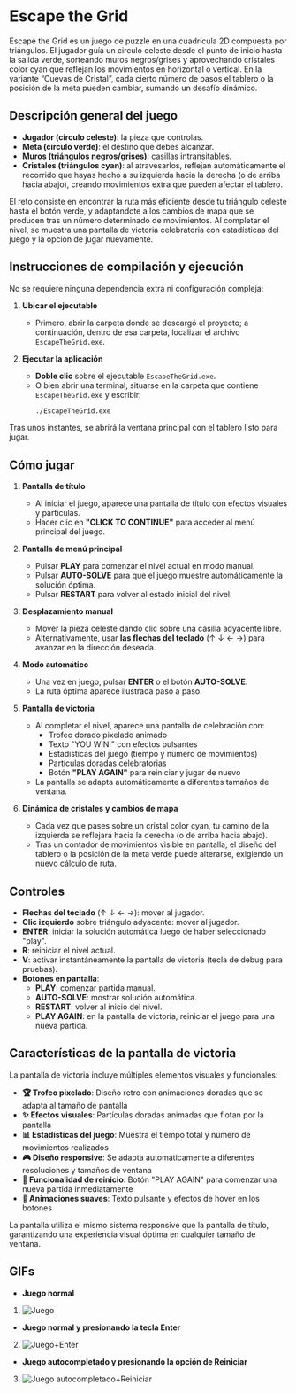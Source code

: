# Escape the Grid

Escape the Grid es un juego de puzzle en una cuadrícula 2D compuesta por triángulos. El jugador guía un circulo celeste desde el punto de inicio hasta la salida verde, sorteando muros negros/grises y aprovechando cristales color cyan que reflejan los movimientos en horizontal o vertical. En la variante “Cuevas de Cristal”, cada cierto número de pasos el tablero o la posición de la meta pueden cambiar, sumando un desafío dinámico.

## Descripción general del juego

- **Jugador (circulo celeste)**: la pieza que controlas.  
- **Meta (circulo verde)**: el destino que debes alcanzar.  
- **Muros (triángulos negros/grises)**: casillas intransitables.  
- **Cristales (triángulos cyan)**: al atravesarlos, reflejan automáticamente el recorrido que hayas hecho a su izquierda hacia la derecha (o de arriba hacia abajo), creando movimientos extra que pueden afectar el tablero.

El reto consiste en encontrar la ruta más eficiente desde tu triángulo celeste hasta el botón verde, y adaptándote a los cambios de mapa que se producen tras un número determinado de movimientos. Al completar el nivel, se muestra una pantalla de victoria celebratoria con estadísticas del juego y la opción de jugar nuevamente.

## Instrucciones de compilación y ejecución

No se requiere ninguna dependencia extra ni configuración compleja:

1. **Ubicar el ejecutable**  
   - Primero, abrir la carpeta donde se descargó el proyecto; a continuación, dentro de esa carpeta, localizar el archivo `EscapeTheGrid.exe`.
     
3. **Ejecutar la aplicación**  
   - **Doble clic** sobre el ejecutable `EscapeTheGrid.exe`.  
   - O bien abrir una terminal, situarse en la carpeta que contiene `EscapeTheGrid.exe` y escribir:
     ```bash
     ./EscapeTheGrid.exe
     ```
  Tras unos instantes, se abrirá la ventana principal con el tablero listo para jugar.

## Cómo jugar

1. **Pantalla de título**  
   - Al iniciar el juego, aparece una pantalla de título con efectos visuales y partículas.  
   - Hacer clic en **"CLICK TO CONTINUE"** para acceder al menú principal del juego.

2. **Pantalla de menú principal**  
   - Pulsar **PLAY** para comenzar el nivel actual en modo manual.  
   - Pulsar **AUTO-SOLVE** para que el juego muestre automáticamente la solución óptima.  
   - Pulsar **RESTART** para volver al estado inicial del nivel.

3. **Desplazamiento manual**  
   - Mover la pieza celeste dando clic sobre una casilla adyacente libre.  
   - Alternativamente, usar **las flechas del teclado** (↑ ↓ ← →) para avanzar en la dirección deseada.

4. **Modo automático**  
   - Una vez en juego, pulsar **ENTER** o el botón **AUTO-SOLVE**.  
   - La ruta óptima aparece ilustrada paso a paso.

5. **Pantalla de victoria**  
   - Al completar el nivel, aparece una pantalla de celebración con:
     - Trofeo dorado pixelado animado
     - Texto "YOU WIN!" con efectos pulsantes
     - Estadísticas del juego (tiempo y número de movimientos)
     - Partículas doradas celebratorias
     - Botón **"PLAY AGAIN"** para reiniciar y jugar de nuevo
   - La pantalla se adapta automáticamente a diferentes tamaños de ventana.

6. **Dinámica de cristales y cambios de mapa**  
   - Cada vez que pases sobre un cristal color cyan, tu camino de la izquierda se reflejará hacia la derecha (o de arriba hacia abajo).  
   - Tras un contador de movimientos visible en pantalla, el diseño del tablero o la posición de la meta verde puede alterarse, exigiendo un nuevo cálculo de ruta.

## Controles

- **Flechas del teclado** (↑ ↓ ← →): mover al jugador.  
- **Clic izquierdo** sobre triángulo adyacente: mover al jugador.  
- **ENTER**: iniciar la solución automática luego de haber seleccionado "play".  
- **R**: reiniciar el nivel actual.  
- **V**: activar instantáneamente la pantalla de victoria (tecla de debug para pruebas).
- **Botones en pantalla**:  
  - **PLAY**: comenzar partida manual.  
  - **AUTO-SOLVE**: mostrar solución automática.  
  - **RESTART**: volver al inicio del nivel.
  - **PLAY AGAIN**: en la pantalla de victoria, reiniciar el juego para una nueva partida.

## Características de la pantalla de victoria

La pantalla de victoria incluye múltiples elementos visuales y funcionales:

- **🏆 Trofeo pixelado**: Diseño retro con animaciones doradas que se adapta al tamaño de pantalla
- **✨ Efectos visuales**: Partículas doradas animadas que flotan por la pantalla
- **📊 Estadísticas del juego**: Muestra el tiempo total y número de movimientos realizados
- **🎮 Diseño responsive**: Se adapta automáticamente a diferentes resoluciones y tamaños de ventana
- **🔄 Funcionalidad de reinicio**: Botón "PLAY AGAIN" para comenzar una nueva partida inmediatamente
- **🎨 Animaciones suaves**: Texto pulsante y efectos de hover en los botones

La pantalla utiliza el mismo sistema responsive que la pantalla de título, garantizando una experiencia visual óptima en cualquier tamaño de ventana.
 
## GIFs

- **Juego normal**
1. ![Juego](https://media.giphy.com/media/McJuiH1q4aQjDzNJlS/giphy.gif)
- **Juego normal y presionando la tecla Enter**  
2. ![Juego+Enter](https://media.giphy.com/media/gpOtJrjBl01hYA9x9n/giphy.gif)
- **Juego autocompletado y presionando la opción de Reiniciar**
3. ![Juego autocompletado+Reiniciar](https://media.giphy.com/media/ksCOxPhj2aioOwfPuO/giphy.gif)   


